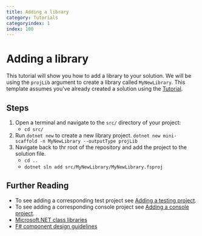 ```yaml
---
title: Adding a library
category: Tutorials
categoryindex: 1
index: 100
---
```


# Adding a library

This tutorial will show you how to add a library to your solution.  We will be using the `projLib` argument to create a library called `MyNewLibrary`.  This template assumes you've already created a solution using the [Tutorial](../Tutorials/Getting_Started_With_Libraries.md).

## Steps

1. Open a terminal and navigate to the `src/` directory of your project:
    - `cd src/`
2. Run `dotnet new`  to create a new library project.
    `dotnet new mini-scaffold -n MyNewLibrary --outputType projLib`
3. Navigate back to thr root of the repository and add the project to the solution file.
    - `cd ..`
    - `dotnet sln add src/MyNewLibrary/MyNewLibrary.fsproj`

## Further Reading

- To see adding a corresponding test project see [Adding a testing project](add-a-testing-project.md).
- To see adding a corresponding console project see [Adding a console project](add-a-console-project.md).
- [Microsoft.NET class libraries](https://learn.microsoft.com/en-us/dotnet/standard/class-libraries)
- [F# component design guidelines](https://learn.microsoft.com/en-us/dotnet/fsharp/style-guide/component-design-guidelines)
